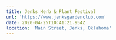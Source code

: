 ```yaml
---
title: Jenks Herb & Plant Festival
url: 'https://www.jenksgardenclub.com'
date: 2020-04-25T10:41:21.954Z
location: 'Main Street, Jenks, Oklahoma'
---
```


